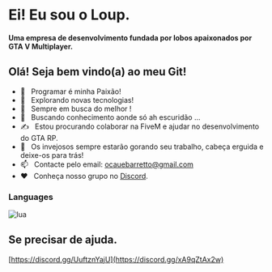 


<h1> Ei! Eu sou o Loup. </h1>
<h4> Uma empresa de desenvolvimento fundada por lobos apaixonados por GTA V Multiplayer.</h4>


## Olá! Seja bem vindo(a) ao meu Git!
- 💖 &nbsp; Programar é minha Paixão!
- 🤔 &nbsp; Explorando novas tecnologias!
- 🙏 &nbsp; Sempre em busca do melhor !
- 🤖 &nbsp; Buscando conhecimento aonde só ah escuridão ...
- ✍️ &nbsp; Estou procurando colaborar na FiveM e ajudar no desenvolvimento do GTA RP.
- 👀 &nbsp; Os invejosos sempre estarão gorando seu trabalho, cabeça erguida e deixe-os para trás!
- 📫 &nbsp; Contacte pelo email: ocauebarretto@gmail.com
- ❤️ &nbsp; Conheça nosso grupo no <a href="https://discord.gg/KYgfteAw">Discord</a>.


### Languages
![lua](https://custom-icon-badges.herokuapp.com/badge/lua-black.svg?logo=lua&logoColor=blue)

## Se precisar de ajuda.
[https://discord.gg/UuftznYajU](https://discord.gg/xA9qZtAx2w)


